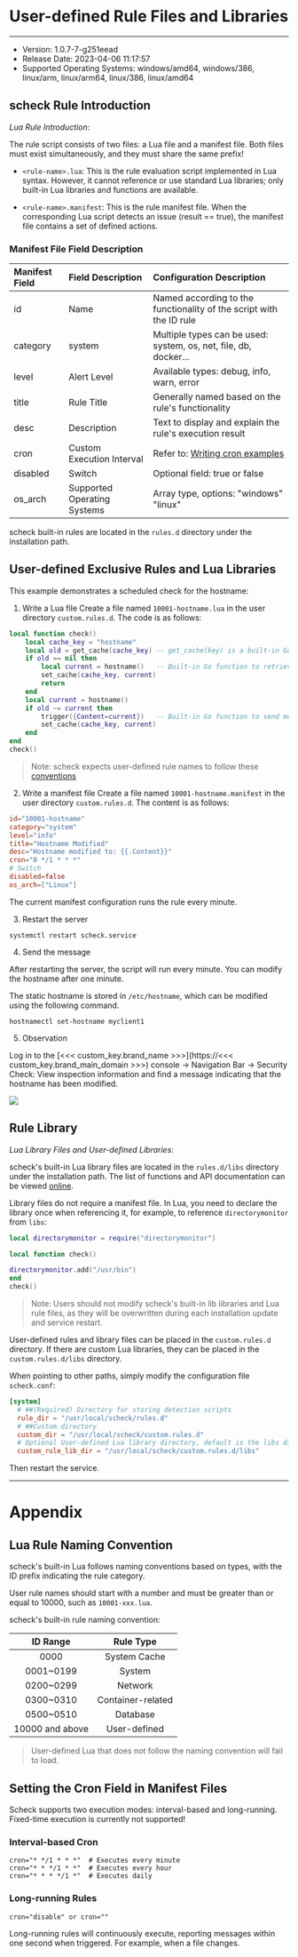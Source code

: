 # User-defined Rule Files and Libraries
---

- Version: 1.0.7-7-g251eead
- Release Date: 2023-04-06 11:17:57
- Supported Operating Systems: windows/amd64, windows/386, linux/arm, linux/arm64, linux/386, linux/amd64

## scheck Rule Introduction
*Lua Rule Introduction*:

The rule script consists of two files: a Lua file and a manifest file. Both files must exist simultaneously, and they must share the same prefix!

- `<rule-name>.lua`: This is the rule evaluation script implemented in Lua syntax. However, it cannot reference or use standard Lua libraries; only built-in Lua libraries and functions are available.

- `<rule-name>.manifest`: This is the rule manifest file. When the corresponding Lua script detects an issue (result == true), the manifest file contains a set of defined actions.

### Manifest File Field Description

| Manifest Field | Field Description | Configuration Description |
| :--- | :---- | :---- |
| id | Name | Named according to the functionality of the script with the ID rule |
| category | system | Multiple types can be used: system, os, net, file, db, docker... |
| level | Alert Level | Available types: debug, info, warn, error |
| title | Rule Title | Generally named based on the rule's functionality |
| desc | Description | Text to display and explain the rule's execution result |
| cron | Custom Execution Interval | Refer to: [Writing cron examples](#writing-cron) |
| disabled | Switch | Optional field: true or false |
| os_arch | Supported Operating Systems | Array type, options: "windows" "linux" |

scheck built-in rules are located in the `rules.d` directory under the installation path.

## User-defined Exclusive Rules and Lua Libraries
This example demonstrates a scheduled check for the hostname:
1. Write a Lua file
Create a file named `10001-hostname.lua` in the user directory `custom.rules.d`. The code is as follows:
``` lua
local function check()
    local cache_key = "hostname"
    local old = get_cache(cache_key) -- get_cache(key) is a built-in Go function used for Lua script caching, paired with set_cache(cache_key, current)
    if old == nil then
        local current = hostname()   -- Built-in Go function to retrieve the hostname
        set_cache(cache_key, current)
        return
    end
    local current = hostname()
    if old ~= current then
        trigger({Content=current})   -- Built-in Go function to send messages to datakit or local logs
        set_cache(cache_key, current)
    end
end
check()
```

> Note: scheck expects user-defined rule names to follow these [conventions](#lua-rule-naming-convention)

2. Write a manifest file
Create a file named `10001-hostname.manifest` in the user directory `custom.rules.d`. The content is as follows:

``` toml
id="10001-hostname"
category="system"
level="info"
title="Hostname Modified"
desc="Hostname modified to: {{.Content}}"
cron="0 */1 * * *"
# Switch
disabled=false
os_arch=["Linux"]

```

The current manifest configuration runs the rule every minute.

3. Restart the server

```shell
systemctl restart scheck.service
```

4. Send the message

After restarting the server, the script will run every minute. You can modify the hostname after one minute.

The static hostname is stored in `/etc/hostname`, which can be modified using the following command.

``` shell
hostnamectl set-hostname myclient1
```

5. Observation

Log in to the [<<< custom_key.brand_name >>>](https://<<< custom_key.brand_main_domain >>>) console -> Navigation Bar -> Security Check: View inspection information and find a message indicating that the hostname has been modified.

   ![](img/image-hostname.png)

## Rule Library
*Lua Library Files and User-defined Libraries*:

scheck's built-in Lua library files are located in the `rules.d/libs` directory under the installation path. The list of functions and API documentation can be viewed [online](funcs.md).

Library files do not require a manifest file. In Lua, you need to declare the library once when referencing it, for example, to reference `directorymonitor` from `libs`:

```lua
local directorymonitor = require("directorymonitor")

local function check()

directorymonitor.add("/usr/bin")
end
check()
```

> Note: Users should not modify scheck's built-in lib libraries and Lua rule files, as they will be overwritten during each installation update and service restart.

User-defined rules and library files can be placed in the `custom.rules.d` directory. If there are custom Lua libraries, they can be placed in the `custom.rules.d/libs` directory.

When pointing to other paths, simply modify the configuration file `scheck.conf`:

``` toml
[system]
  # ##(Required) Directory for storing detection scripts
  rule_dir = "/usr/local/scheck/rules.d"
  # ##Custom directory
  custom_dir = "/usr/local/scheck/custom.rules.d"
  # Optional User-defined Lua library directory, default is the libs directory under the user directory
  custom_rule_lib_dir = "/usr/local/scheck/custom.rules.d/libs"
```
Then restart the service.

-------------------
# Appendix

## Lua Rule Naming Convention

scheck's built-in Lua follows naming conventions based on types, with the ID prefix indicating the rule category.

User rule names should start with a number and must be greater than or equal to 10000, such as `10001-xxx.lua`.

scheck's built-in rule naming convention:

| ID Range | Rule Type |
| :---: | :----: |
| 0000 | System Cache |
| 0001~0199 | System |
| 0200~0299 | Network |
| 0300~0310 | Container-related |
| 0500~0510 | Database |
| 10000 and above | User-defined |

> User-defined Lua that does not follow the naming convention will fail to load.

## Setting the Cron Field in Manifest Files
Scheck supports two execution modes: interval-based and long-running. Fixed-time execution is currently not supported!

### Interval-based Cron
```shell
cron="* */1 * * *"  # Executes every minute
cron="* * */1 * *"  # Executes every hour
cron="* * * */1 *"  # Executes daily
```

### Long-running Rules

```shell
cron="disable" or cron=""  
```

Long-running rules will continuously execute, reporting messages within one second when triggered. For example, when a file changes.
